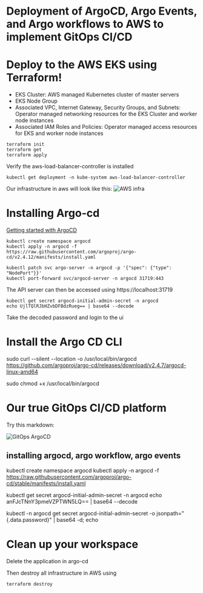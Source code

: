 # Deployment of ArgoCD, Argo Events, and Argo workflows to AWS to implement GitOps CI/CD

# Deploy to the AWS EKS using Terraform! 


- EKS Cluster: AWS managed Kubernetes cluster of master servers
- EKS Node Group
- Associated VPC, Internet Gateway, Security Groups, and Subnets: Operator managed networking resources for the EKS Cluster and worker node instances
- Associated IAM Roles and Policies: Operator managed access resources for EKS and worker node instances

```
terraform init
terraform get
terraform apply
```


Verify the aws-load-balancer-controller is installed
```
kubectl get deployment -n kube-system aws-load-balancer-controller
```
Our infrastructure in aws will look like this:
![AWS infra](https://docs.aws.amazon.com/prescriptive-guidance/latest/patterns/images/pattern-img/abf727c1-ff8b-43a7-923f-bce825d1b459/images/281936fa-bc43-4b4e-a343-ba1eab97df38.png)



# Installing Argo-cd 
[Getting started with ArgoCD](https://argo-cd.readthedocs.io/en/stable/getting_started/)

```
kubectl create namespace argocd
kubectl apply -n argocd -f https://raw.githubusercontent.com/argoproj/argo-cd/v2.4.12/manifests/install.yaml

kubectl patch svc argo-server -n argocd -p '{"spec": {"type": "NodePort"}}'
kubectl port-forward svc/argocd-server -n argocd 31719:443
```

The API server can then be accessed using https://localhost:31719

```
kubectl get secret argocd-initial-admin-secret -n argocd
echo UjlTQlRJbHZvbDFBdzRueg== | base64 --decode
```
Take the decoded password and login to the ui

# Install the Argo CD CLI
sudo curl --silent --location -o /usr/local/bin/argocd https://github.com/argoproj/argo-cd/releases/download/v2.4.7/argocd-linux-amd64

sudo chmod +x /usr/local/bin/argocd

# Our true GitOps CI/CD platform


Try this markdown:

![GitOps ArgoCD](https://www.eksworkshop.com/images/argocd/argocd_architecture.png)

## installing argocd, argo workflow, argo events

kubectl create namespace argocd
kubectl apply -n argocd -f https://raw.githubusercontent.com/argoproj/argo-cd/stable/manifests/install.yaml


kubectl get secret argocd-initial-admin-secret -n argocd
echo anFJcTNnY3pmeVZPTWN5LQ== | base64 --decode

kubectl -n argocd get secret argocd-initial-admin-secret -o jsonpath="{.data.password}" | base64 -d; echo



# Clean up your workspace

Delete the application in argo-cd

Then destroy all infrastructure in AWS using
```
terraform destroy
```

